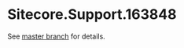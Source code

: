 # Sitecore.Support.163848

See [master branch](https://github.com/sitecoresupport/Sitecore.Support.163848) for details.